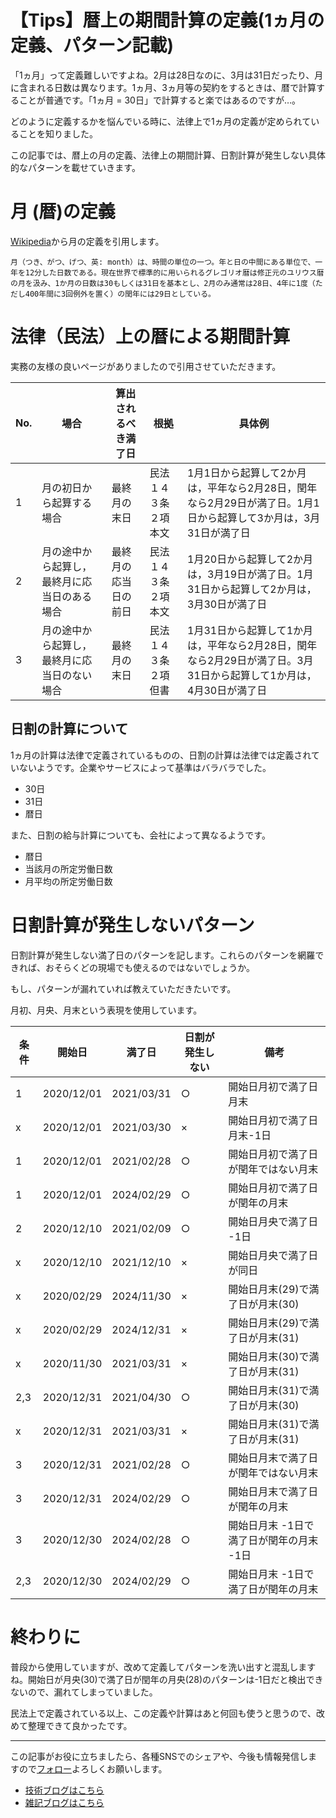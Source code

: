 # 【Tips】暦上の期間計算の定義(1ヵ月の定義、パターン記載)
  
「1ヵ月」って定義難しいですよね。2月は28日なのに、3月は31日だったり、月に含まれる日数は異なります。1ヵ月、3ヵ月等の契約をするときは、暦で計算することが普通です。「1ヵ月 = 30日」で計算すると楽ではあるのですが…。
  
どのように定義するかを悩んでいる時に、法律上で1ヵ月の定義が定められていることを知りました。
  
この記事では、暦上の月の定義、法律上の期間計算、日割計算が発生しない具体的なパターンを載せていきます。
  
# 月 (暦)の定義

[Wikipedia](https://ja.wikipedia.org/wiki/%E6%9C%88_(%E6%9A%A6))から月の定義を引用します。

```log
月（つき、がつ、げつ、英: month）は、時間の単位の一つ。年と日の中間にある単位で、一年を12分した日数である。現在世界で標準的に用いられるグレゴリオ暦は修正元のユリウス暦の月を汲み、1か月の日数は30もしくは31日を基本とし、2月のみ通常は28日、4年に1度（ただし400年間に3回例外を置く）の閏年には29日としている。
```

# 法律（民法）上の暦による期間計算

実務の友様の良いページがありましたので引用させていただきます。
  
|No.|場合|算出されるべき満了日|根拠|具体例|
|---|---|---|---|---|
|1|月の初日から起算する場合|最終月の末日|民法１４３条２項本文|1月1日から起算して2か月は，平年なら2月28日，閏年なら2月29日が満了日。1月1日から起算して3か月は，3月31日が満了日|
|2|月の途中から起算し，最終月に応当日のある場合|最終月の応当日の前日|民法１４３条２項本文|1月20日から起算して2か月は，3月19日が満了日。1月31日から起算して2か月は，3月30日が満了日|
|3|月の途中から起算し，最終月に応当日のない場合|最終月の末日|民法１４３条２項但書|1月31日から起算して1か月は，平年なら2月28日，閏年なら2月29日が満了日。3月31日から起算して1か月は，4月30日が満了日|

## 日割の計算について

1ヵ月の計算は法律で定義されているものの、日割の計算は法律では定義されていないようです。企業やサービスによって基準はバラバラでした。
  
- 30日
- 31日
- 暦日
  
また、日割の給与計算についても、会社によって異なるようです。
  
- 暦日
- 当該月の所定労働日数
- 月平均の所定労働日数
  
# 日割計算が発生しないパターン

日割計算が発生しない満了日のパターンを記します。これらのパターンを網羅できれば、おそらくどの現場でも使えるのではないでしょうか。
  
もし、パターンが漏れていれば教えていただきたいです。
  
月初、月央、月末という表現を使用しています。
  
|条件|開始日|満了日|日割が発生しない|備考|
|---|---|---|---|---|
|1|2020/12/01|2021/03/31|○|開始日月初で満了日月末|
|x|2020/12/01|2021/03/30|×|開始日月初で満了日月末-1日|
|1|2020/12/01|2021/02/28|○|開始日月初で満了日が閏年ではない月末|
|1|2020/12/01|2024/02/29|○|開始日月初で満了日が閏年の月末|
|2|2020/12/10|2021/02/09|○|開始日月央で満了日 -1日|
|x|2020/12/10|2021/12/10|×|開始日月央で満了日が同日|
|x|2020/02/29|2024/11/30|×|開始日月末(29)で満了日が月末(30)|
|x|2020/02/29|2024/12/31|×|開始日月末(29)で満了日が月末(31)|
|x|2020/11/30|2021/03/31|×|開始日月末(30)で満了日が月末(31)|
|2,3|2020/12/31|2021/04/30|○|開始日月末(31)で満了日が月末(30)|
|x|2020/12/31|2021/03/31|×|開始日月末(31)で満了日が月末(31)|
|3|2020/12/31|2021/02/28|○|開始日月末で満了日が閏年ではない月末|
|3|2020/12/31|2024/02/29|○|開始日月末で満了日が閏年の月末|
|3|2020/12/30|2024/02/28|○|開始日月末 -1日で満了日が閏年の月末 -1日|
|2,3|2020/12/30|2024/02/29|○|開始日月末 -1日で満了日が閏年の月末|

  
# 終わりに

普段から使用していますが、改めて定義してパターンを洗い出すと混乱しますね。開始日が月央(30)で満了日が閏年の月央(28)のパターンは-1日だと検出できないので、漏れてしまっていました。
  
民法上で定義されている以上、この定義や計算はあと何回も使うと思うので、改めて整理できて良かったです。

---

この記事がお役に立ちましたら、各種SNSでのシェアや、今後も情報発信しますので[フォロー](https://twitter.com/nainaistar)よろしくお願いします。

- [技術ブログはこちら](https://nainaistar.hatenablog.com)
- [雑記ブログはこちら](https://nainaistar.hateblo.jp)
